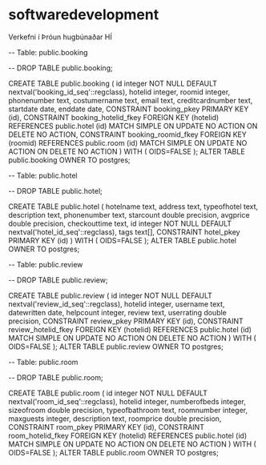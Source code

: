 # softwaredevelopment
Verkefni í Þróun hugbúnaðar HÍ

-- Table: public.booking

-- DROP TABLE public.booking;

CREATE TABLE public.booking
(
  id integer NOT NULL DEFAULT nextval('booking_id_seq'::regclass),
  hotelid integer,
  roomid integer,
  phonenumber text,
  costumername text,
  email text,
  creditcardnumber text,
  startdate date,
  enddate date,
  CONSTRAINT booking_pkey PRIMARY KEY (id),
  CONSTRAINT booking_hotelid_fkey FOREIGN KEY (hotelid)
      REFERENCES public.hotel (id) MATCH SIMPLE
      ON UPDATE NO ACTION ON DELETE NO ACTION,
  CONSTRAINT booking_roomid_fkey FOREIGN KEY (roomid)
      REFERENCES public.room (id) MATCH SIMPLE
      ON UPDATE NO ACTION ON DELETE NO ACTION
)
WITH (
  OIDS=FALSE
);
ALTER TABLE public.booking
  OWNER TO postgres;

-- Table: public.hotel

-- DROP TABLE public.hotel;

CREATE TABLE public.hotel
(
  hotelname text,
  address text,
  typeofhotel text,
  description text,
  phonenumber text,
  starcount double precision,
  avgprice double precision,
  checkouttime text,
  id integer NOT NULL DEFAULT nextval('hotel_id_seq'::regclass),
  tags text[],
  CONSTRAINT hotel_pkey PRIMARY KEY (id)
)
WITH (
  OIDS=FALSE
);
ALTER TABLE public.hotel
  OWNER TO postgres;

-- Table: public.review

-- DROP TABLE public.review;

CREATE TABLE public.review
(
  id integer NOT NULL DEFAULT nextval('review_id_seq'::regclass),
  hotelid integer,
  username text,
  datewritten date,
  helpcount integer,
  review text,
  userrating double precision,
  CONSTRAINT review_pkey PRIMARY KEY (id),
  CONSTRAINT review_hotelid_fkey FOREIGN KEY (hotelid)
      REFERENCES public.hotel (id) MATCH SIMPLE
      ON UPDATE NO ACTION ON DELETE NO ACTION
)
WITH (
  OIDS=FALSE
);
ALTER TABLE public.review
  OWNER TO postgres;

-- Table: public.room

-- DROP TABLE public.room;

CREATE TABLE public.room
(
  id integer NOT NULL DEFAULT nextval('room_id_seq'::regclass),
  hotelid integer,
  numberofbeds integer,
  sizeofroom double precision,
  typeofbathroom text,
  roomnumber integer,
  maxguests integer,
  description text,
  roomprice double precision,
  CONSTRAINT room_pkey PRIMARY KEY (id),
  CONSTRAINT room_hotelid_fkey FOREIGN KEY (hotelid)
      REFERENCES public.hotel (id) MATCH SIMPLE
      ON UPDATE NO ACTION ON DELETE NO ACTION
)
WITH (
  OIDS=FALSE
);
ALTER TABLE public.room
  OWNER TO postgres;

